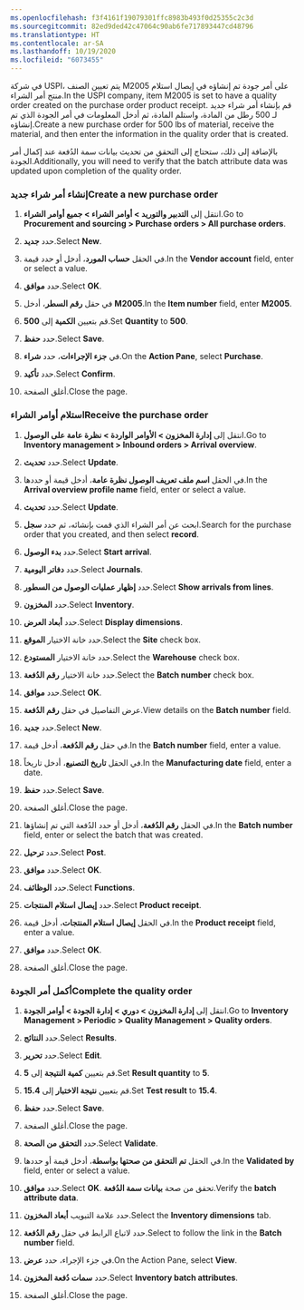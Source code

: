 ```yaml
---
ms.openlocfilehash: f3f4161f19079301ffc8983b493f0d25355c2c3d
ms.sourcegitcommit: 82ed9ded42c47064c90ab6fe717893447cd48796
ms.translationtype: HT
ms.contentlocale: ar-SA
ms.lasthandoff: 10/19/2020
ms.locfileid: "6073455"
---
```

<span data-ttu-id="83845-101">في شركة USPI، يتم تعيين الصنف M2005 على أمر جودة تم إنشاؤه في إيصال استلام منتج أمر الشراء.</span><span class="sxs-lookup"><span data-stu-id="83845-101">In the USPI company, item M2005 is set to have a quality order created on the purchase order product receipt.</span></span> <span data-ttu-id="83845-102">قم بإنشاء أمر شراء جديد لـ 500 رطل من المادة، واستلم المادة، ثم أدخل المعلومات في أمر الجودة الذي تم إنشاؤه.</span><span class="sxs-lookup"><span data-stu-id="83845-102">Create a new purchase order for 500 lbs of material, receive the material, and then enter the information in the quality order that is created.</span></span> 

<span data-ttu-id="83845-103">بالإضافة إلى ذلك، ستحتاج إلى التحقق من تحديث بيانات سمة الدُفعة عند إكمال أمر الجودة.</span><span class="sxs-lookup"><span data-stu-id="83845-103">Additionally, you will need to verify that the batch attribute data was updated upon completion of the quality order.</span></span>

### <a name="create-a-new-purchase-order"></a><span data-ttu-id="83845-104">إنشاء أمر شراء جديد</span><span class="sxs-lookup"><span data-stu-id="83845-104">Create a new purchase order</span></span>

1.  <span data-ttu-id="83845-105">انتقل إلى **التدبير والتوريد > أوامر الشراء > جميع أوامر الشراء**.</span><span class="sxs-lookup"><span data-stu-id="83845-105">Go to **Procurement and sourcing > Purchase orders > All purchase orders**.</span></span>

2.  <span data-ttu-id="83845-106">حدد **جديد**.</span><span class="sxs-lookup"><span data-stu-id="83845-106">Select **New**.</span></span>

3.  <span data-ttu-id="83845-107">في الحقل **حساب المورد**، أدخل أو حدد قيمة.</span><span class="sxs-lookup"><span data-stu-id="83845-107">In the **Vendor account** field, enter or select a value.</span></span>

4.  <span data-ttu-id="83845-108">حدد **موافق**.</span><span class="sxs-lookup"><span data-stu-id="83845-108">Select **OK**.</span></span>

5.  <span data-ttu-id="83845-109">في حقل **رقم السطر**، أدخل **M2005**.</span><span class="sxs-lookup"><span data-stu-id="83845-109">In the **Item number** field, enter **M2005**.</span></span>

6.  <span data-ttu-id="83845-110">قم بتعيين **الكمية** إلى **500**.</span><span class="sxs-lookup"><span data-stu-id="83845-110">Set **Quantity** to **500**.</span></span>

7.  <span data-ttu-id="83845-111">حدد **حفظ**.</span><span class="sxs-lookup"><span data-stu-id="83845-111">Select **Save**.</span></span>

8.  <span data-ttu-id="83845-112">في **جزء الإجراءات**، حدد **شراء**.</span><span class="sxs-lookup"><span data-stu-id="83845-112">On the **Action Pane**, select **Purchase**.</span></span>

9.  <span data-ttu-id="83845-113">حدد **تأكيد**.</span><span class="sxs-lookup"><span data-stu-id="83845-113">Select **Confirm**.</span></span>

10. <span data-ttu-id="83845-114">أغلق الصفحة.</span><span class="sxs-lookup"><span data-stu-id="83845-114">Close the page.</span></span> 

### <a name="receive-the-purchase-order"></a><span data-ttu-id="83845-115">استلام أوامر الشراء</span><span class="sxs-lookup"><span data-stu-id="83845-115">Receive the purchase order</span></span>

1.  <span data-ttu-id="83845-116">انتقل إلى **إدارة المخزون > الأوامر الواردة > نظرة عامة على الوصول**.</span><span class="sxs-lookup"><span data-stu-id="83845-116">Go to **Inventory management > Inbound orders > Arrival overview**.</span></span>

2.  <span data-ttu-id="83845-117">حدد **تحديث**.</span><span class="sxs-lookup"><span data-stu-id="83845-117">Select **Update**.</span></span>

3.  <span data-ttu-id="83845-118">في الحقل **اسم ملف تعريف الوصول نظرة عامة**، أدخل قيمة أو حددها.</span><span class="sxs-lookup"><span data-stu-id="83845-118">In the **Arrival overview profile name** field, enter or select a value.</span></span>

4.  <span data-ttu-id="83845-119">حدد **تحديث**.</span><span class="sxs-lookup"><span data-stu-id="83845-119">Select **Update**.</span></span>

5.  <span data-ttu-id="83845-120">ابحث عن أمر الشراء الذي قمت بإنشائه، ثم حدد **سجل**.</span><span class="sxs-lookup"><span data-stu-id="83845-120">Search for the purchase order that you created, and then select **record**.</span></span>

6.  <span data-ttu-id="83845-121">حدد **بدء الوصول**.</span><span class="sxs-lookup"><span data-stu-id="83845-121">Select **Start arrival**.</span></span>

7.  <span data-ttu-id="83845-122">حدد **دفاتر اليومية**.</span><span class="sxs-lookup"><span data-stu-id="83845-122">Select **Journals**.</span></span>

8.  <span data-ttu-id="83845-123">حدد **إظهار عمليات الوصول من السطور**.</span><span class="sxs-lookup"><span data-stu-id="83845-123">Select **Show arrivals from lines**.</span></span>

9.  <span data-ttu-id="83845-124">حدد **المخزون**.</span><span class="sxs-lookup"><span data-stu-id="83845-124">Select **Inventory**.</span></span>

10. <span data-ttu-id="83845-125">حدد **أبعاد العرض**.</span><span class="sxs-lookup"><span data-stu-id="83845-125">Select **Display dimensions**.</span></span>

11. <span data-ttu-id="83845-126">حدد خانة الاختيار **الموقع**.</span><span class="sxs-lookup"><span data-stu-id="83845-126">Select the **Site** check box.</span></span>

12. <span data-ttu-id="83845-127">حدد خانة الاختيار **المستودع**.</span><span class="sxs-lookup"><span data-stu-id="83845-127">Select the **Warehouse** check box.</span></span>

13. <span data-ttu-id="83845-128">حدد خانة الاختيار **رقم الدُفعة**.</span><span class="sxs-lookup"><span data-stu-id="83845-128">Select the **Batch number** check box.</span></span>

14. <span data-ttu-id="83845-129">حدد **موافق**.</span><span class="sxs-lookup"><span data-stu-id="83845-129">Select **OK**.</span></span>

15. <span data-ttu-id="83845-130">عرض التفاصيل في حقل **رقم الدُفعة**.</span><span class="sxs-lookup"><span data-stu-id="83845-130">View details on the **Batch number** field.</span></span>

16. <span data-ttu-id="83845-131">حدد **جديد**.</span><span class="sxs-lookup"><span data-stu-id="83845-131">Select **New**.</span></span>

17. <span data-ttu-id="83845-132">في حقل **رقم الدُفعة**، أدخل قيمة.</span><span class="sxs-lookup"><span data-stu-id="83845-132">In the **Batch number** field, enter a value.</span></span>

18. <span data-ttu-id="83845-133">في الحقل **تاريخ التصنيع**، أدخل تاريخاً.</span><span class="sxs-lookup"><span data-stu-id="83845-133">In the **Manufacturing date** field, enter a date.</span></span>

19. <span data-ttu-id="83845-134">حدد **حفظ**.</span><span class="sxs-lookup"><span data-stu-id="83845-134">Select **Save**.</span></span>

20. <span data-ttu-id="83845-135">أغلق الصفحة.</span><span class="sxs-lookup"><span data-stu-id="83845-135">Close the page.</span></span>

21. <span data-ttu-id="83845-136">في الحقل **رقم الدُفعة**، أدخل أو حدد الدُفعة التي تم إنشاؤها.</span><span class="sxs-lookup"><span data-stu-id="83845-136">In the **Batch number** field, enter or select the batch that was created.</span></span>

22. <span data-ttu-id="83845-137">حدد **ترحيل**.</span><span class="sxs-lookup"><span data-stu-id="83845-137">Select **Post**.</span></span>

23. <span data-ttu-id="83845-138">حدد **موافق**.</span><span class="sxs-lookup"><span data-stu-id="83845-138">Select **OK**.</span></span>

24. <span data-ttu-id="83845-139">حدد **الوظائف**.</span><span class="sxs-lookup"><span data-stu-id="83845-139">Select **Functions**.</span></span>

25. <span data-ttu-id="83845-140">حدد **إيصال استلام المنتجات**.</span><span class="sxs-lookup"><span data-stu-id="83845-140">Select **Product receipt**.</span></span>

26. <span data-ttu-id="83845-141">في الحقل **إيصال استلام المنتجات**، أدخل قيمة.</span><span class="sxs-lookup"><span data-stu-id="83845-141">In the **Product receipt** field, enter a value.</span></span>

27. <span data-ttu-id="83845-142">حدد **موافق**.</span><span class="sxs-lookup"><span data-stu-id="83845-142">Select **OK**.</span></span>

28. <span data-ttu-id="83845-143">أغلق الصفحة.</span><span class="sxs-lookup"><span data-stu-id="83845-143">Close the page.</span></span>

### <a name="complete-the-quality-order"></a><span data-ttu-id="83845-144">أكمل أمر الجودة</span><span class="sxs-lookup"><span data-stu-id="83845-144">Complete the quality order</span></span>

1.  <span data-ttu-id="83845-145">انتقل إلى **إدارة المخزون > دوري > إدارة الجودة > أوامر الجودة**.</span><span class="sxs-lookup"><span data-stu-id="83845-145">Go to **Inventory Management > Periodic > Quality Management > Quality orders**.</span></span>

2.  <span data-ttu-id="83845-146">حدد **النتائج**.</span><span class="sxs-lookup"><span data-stu-id="83845-146">Select **Results**.</span></span>

3.  <span data-ttu-id="83845-147">حدد **تحرير**.</span><span class="sxs-lookup"><span data-stu-id="83845-147">Select **Edit**.</span></span>

4.  <span data-ttu-id="83845-148">قم بتعيين **كمية النتيجة** إلى **5**.</span><span class="sxs-lookup"><span data-stu-id="83845-148">Set **Result quantity** to **5**.</span></span>

5.  <span data-ttu-id="83845-149">قم بتعيين **نتيجة الاختبار** إلى **15.4**.</span><span class="sxs-lookup"><span data-stu-id="83845-149">Set **Test result** to **15.4**.</span></span>

6.  <span data-ttu-id="83845-150">حدد **حفظ**.</span><span class="sxs-lookup"><span data-stu-id="83845-150">Select **Save**.</span></span>

7.  <span data-ttu-id="83845-151">أغلق الصفحة.</span><span class="sxs-lookup"><span data-stu-id="83845-151">Close the page.</span></span>

8.  <span data-ttu-id="83845-152">حدد **التحقق من الصحة**.</span><span class="sxs-lookup"><span data-stu-id="83845-152">Select **Validate**.</span></span>

9.  <span data-ttu-id="83845-153">في الحقل **تم التحقق من صحتها بواسطة**، أدخل قيمة أو حددها.</span><span class="sxs-lookup"><span data-stu-id="83845-153">In the **Validated by** field, enter or select a value.</span></span>

10. <span data-ttu-id="83845-154">حدد **موافق**.</span><span class="sxs-lookup"><span data-stu-id="83845-154">Select **OK**.</span></span> <span data-ttu-id="83845-155">تحقق من صحة **بيانات سمة الدُفعة**.</span><span class="sxs-lookup"><span data-stu-id="83845-155">Verify the **batch attribute data**.</span></span>

11. <span data-ttu-id="83845-156">حدد علامة التبويب **أبعاد المخزون**.</span><span class="sxs-lookup"><span data-stu-id="83845-156">Select the **Inventory dimensions** tab.</span></span>

12. <span data-ttu-id="83845-157">حدد لاتباع الرابط في حقل **رقم الدُفعة**.</span><span class="sxs-lookup"><span data-stu-id="83845-157">Select to follow the link in the **Batch number** field.</span></span>

13. <span data-ttu-id="83845-158">في جزء الإجراء، حدد **عرض**.</span><span class="sxs-lookup"><span data-stu-id="83845-158">On the Action Pane, select **View**.</span></span>

14. <span data-ttu-id="83845-159">حدد **سمات دُفعة المخزون**.</span><span class="sxs-lookup"><span data-stu-id="83845-159">Select **Inventory batch attributes**.</span></span>

15. <span data-ttu-id="83845-160">أغلق الصفحة.</span><span class="sxs-lookup"><span data-stu-id="83845-160">Close the page.</span></span>

